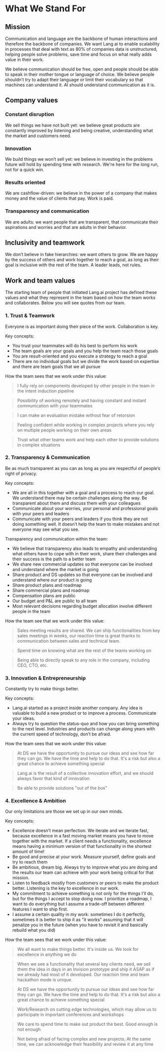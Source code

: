 # What We Stand For

## Mission

Communication and language are the backbone of human interactions and therefore the backbone of companies. We want Lang.ai to enable scalability in processes that deal with text as 80% of companies data is unstructured, helping people solve problems, save time and focus on what really adds value in their work.

We believe communication should be free, open and people should be able to speak in their mother tongue or language of choice. We believe people shouldn’t try to adapt their language or limit their vocabulary so that machines can understand it. AI should understand communication as it is.

## Company values

### Constant disruption

We sell things we have not built yet: we believe great products are constantly improved by listening and being creative, understanding what the market and customers need.

### Innovation

We build things we won’t sell yet: we believe in investing in the problems future will hold by spending time with research. We're here for the long run, not for a quick win.

### Results oriented

We are cashflow-driven: we believe in the power of a company that makes money and the value of clients that pay. Work is paid.

### Transparency and communication

We are adults: we want people that are transparent, that communicate their aspirations and worries and that are adults in their behavior.

## Inclusivity and teamwork

We don’t believe in fake hierarchies: we want others to grow. We are happy by the success of others and work together to reach a goal, as long as their goal is inclusive with the rest of the team. A leader leads, not rules.

## Work and team values

The starting team of people that initiated Lang.ai project has defined these values and what they represent in the team based on how the team works and collaborates. Below you will see quotes from our team.

### 1. Trust & Teamwork

Everyone is as important doing their piece of the work. Collaboration is key.

Key concepts:

- You trust your teammates will do his best to perform his work
- The team goals are your goals and you help the team reach those goals
- You are result-oriented and you execute a strategy to reach a goal
- There are no individual goals but we divide the work based on expertise and there are team goals that we all pursue

How the team sees that we work under this value:

> I fully rely on components developed by other people in the team in the intent induction pipeline

> Possibility of working remotely and having constant and instant communication with your teammates

> I can make an evaluation mistake without fear of retorsion

> Feeling confident while working in complex projects where you rely on multiple people working on their own areas

> Trust what other teams work and help each other to provide solutions in complex situations

### 2. Transparency & Communication

Be as much transparent as you can as long as you are respectful of people’s right of privacy.

Key concepts:

- We are all in this together with a goal and a process to reach our goal. We understand there may be certain challenges along the way. Be transparent about them and discuss them with your colleagues
- Communicate about your worries, your personal and professional goals with your peers and leaders
- Communicate with your peers and leaders if you think they are not doing something well. It doesn’t help the team to make mistakes and not everyone may see what you see.

Transparency and communication within the team:

- We believe that transparency also leads to empathy and understanding what others have to cope with in their work, share their challenges and their success is the path to a better team
- We share new commercial updates so that everyone can be involved and understand where the market is going
- Share product and DS updates so that everyone can be involved and understand where our product is going
- Share product plans and roadmap
- Share commercial plans and roadmap
- Compensation plans are public
- Our budget and P&L are public to all team
- Most relevant decisions regarding budget allocation involve different people in the team

How the team see that we work under this value:

> Sales meeting results are shared. We can ship functionalities from key sales meetings in weeks, our reaction time is great thanks to communication between sales and technical team.

> Spend time on knowing what are the rest of the teams working on

> Being able to directly speak to any role in the company, including CEO, CTO, etc.

### 3. Innovation & Entrepreneurship

Constantly try to make things better.

Key concepts:

- Lang.ai started as a project inside another company. Any idea is valuable to build a new product or to improve a process. Communicate your ideas.
- Always try to question the status-quo and how you can bring something to the next level. Industries and products can change along years with the current speed of technology, don’t be afraid.

How the team sees that we work under this value:

> At DS we have the opportunity to pursue our ideas and see how far they can go. We have the time and help to do that. It's a risk but also a great chance to achieve something special

> Lang.ai is the result of a collective innovation effort, and we should always favor that kind of innovation

> Be able to provide solutions "out of the box"

### 4. Excellence & Ambition

Our only limitations are those we set up in our own minds.

Key concepts:

- Excellence doesn’t mean perfection. We iterate and we iterate fast, because excellence in a fast moving market means you have to move together with the market. If a client needs a functionality, excellence means having a minimum version of that functionality in the shortest amount of time!
- Be good and precise at your work. Measure yourself, define goals and try to reach them
- Be ambitious, dream big. Always try to improve what you are doing and the results our team can achieve with your work being critical for that mission.
- Listen to feedback mostly from customers or peers to make the product better. Listening is the key to excellence in our work.
- My commitment to achieve something is not only for the things I'll do, but for the things I accept to stop doing now. I prioritize a roadmap, I want to do everything but I assume a trade-off between different features I want to ship first.
- I assume a certain quality in my work: sometimes I do it perfectly, sometimes it is better to ship it as "it works" assuming that it will penalize you in the future (when you have to revisit it and basically rebuild what you did)

How the team sees that we work under this value:

> We all want to make things better. It's inside us. We look for excellence in anything we do

> When we see a functionality that several key clients need, we sell them the idea in days in an Invision prototype and ship it ASAP as if we already had most of it developed. Our reaction time and team hackathon mode is unique.

> At DS we have the opportunity to pursue our ideas and see how far they can go. We have the time and help to do that. It's a risk but also a great chance to achieve something special

> Work/Research on cutting edge technologies, which may allow us to participate in important conferences and workshops

> We care to spend time to make out product the best. Good enough is not enough

> Not being afraid of facing complex and new projects, At the same time, we can acknowledge their feasibility and review it at any time
